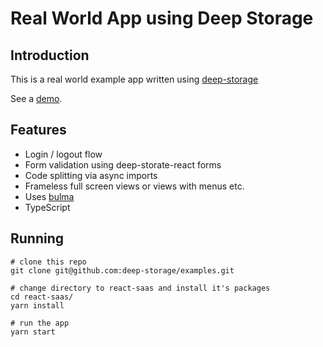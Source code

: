 # Real World App using Deep Storage

## Introduction

This is a real world example app written using [deep-storage](https://github.com/deep-storage/deep-storage)

See a [demo](http://react-saas.surge.sh/).

## Features

* Login / logout flow
* Form validation using deep-storate-react forms
* Code splitting via async imports
* Frameless full screen views or views with menus etc.
* Uses [bulma](https://bulma.io)
* TypeScript

## Running

    # clone this repo
    git clone git@github.com:deep-storage/examples.git

    # change directory to react-saas and install it's packages
    cd react-saas/
    yarn install

    # run the app
    yarn start
